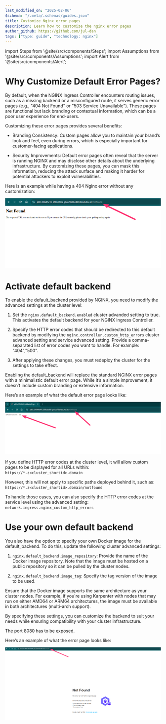 ```yaml
---
last_modified_on: "2025-02-06"
$schema: "/.meta/.schemas/guides.json"
title: Customize Nginx error pages
description: Learn how to customize the nginx error pages
author_github: https://github.com/jul-dan
tags: ["type: guide", "technology: nginx"]
---
```

import Steps from '@site/src/components/Steps';
import Assumptions from '@site/src/components/Assumptions';
import Alert from '@site/src/components/Alert';

# Why Customize Default Error Pages?

By default, when the NGINX Ingress Controller encounters routing issues, such as a missing backend or a misconfigured route, it serves generic error pages (e.g., "404 Not Found" or "503 Service Unavailable"). These pages are functional but lack branding or contextual information, which can be a poor user experience for end-users.

Customizing these error pages provides several benefits:

* Branding Consistency: Custom pages allow you to maintain your brand’s look and feel, even during errors, which is especially important for customer-facing applications.

* Security Improvements: Default error pages often reveal that the server is running NGINX and may disclose other details about the underlying infrastructure. By customizing these pages, you can mask this information, reducing the attack surface and making it harder for potential attackers to exploit vulnerabilities.

Here is an example while having a 404 Nginx error without any customization:

<p align="center">
  <img src="/img/nginx-customization/nginx_no_custo.png" alt="nginx 404 no customization" />
</p>

# Activate default backend

To enable the default_backend provided by NGINX, you need to modify the advanced settings at the cluster level:

1. Set the `nginx.default_backend.enabled` cluster advanded setting to true. This activates the default backend for your NGINX Ingress Controller.

2. Specify the HTTP error codes that should be redirected to this default backend by modifying the `nginx.controller.custom_http_errors` cluster advanced setting and service advanced setting. Provide a comma-separated list of error codes you want to handle. For example: "404","500".

3. After applying these changes, you must redeploy the cluster for the settings to take effect.

Enabling the default_backend will replace the standard NGINX error pages with a minimalistic default error page. While it’s a simple improvement, it doesn’t include custom branding or extensive information.

Here’s an example of what the default error page looks like:

<p align="center">
  <img src="/img/nginx-customization/nginx_default_backend_no_custo.png" alt="nginx 404 with default backend no customization" />
</p>

<Alert type="warning">

If you define HTTP error codes at the cluster level, it will allow custom pages to be displayed for all URLs within:
`https://*.z<cluster_shortid>.domain`

However, this will not apply to specific paths deployed behind it, such as:
`https://*.z<cluster_shortid>.domain/notfound`

To handle those cases, you can also specify the HTTP error codes at the service level using the advanced setting:
`network.ingress.nginx_custom_http_errors`

</Alert>

# Use your own default backend

You also have the option to specify your own Docker image for the default_backend. To do this, update the following cluster advanced settings:

1. `nginx.default_backend.image_repository`: Provide the name of the Docker image repository. Note that the image must be hosted on a public repository so it can be pulled by the cluster nodes.
  
2. `nginx.default_backend.image_tag`: Specify the tag version of the image to be used.

<Alert type="warning">
  Ensure that the Docker image supports the same architecture as your cluster nodes. For example, if you're using Karpenter with nodes that may run on either AMD64 or ARM64 architectures, the image must be available in both architectures (multi-arch support).
  
  By specifying these settings, you can customize the backend to suit your needs while ensuring compatibility with your cluster infrastructure.
  
  The port 8080 has to be exposed.
</Alert>

Here’s an example of what the error page looks like:

<p align="center">
  <img src="/img/nginx-customization/nginx_default_backend_custo.png" alt="nginx 404 with default backend no customization" />
</p>



